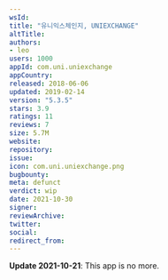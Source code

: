 ```yaml
---
wsId: 
title: "유니익스체인지, UNIEXCHANGE"
altTitle: 
authors:
- leo
users: 1000
appId: com.uni.uniexchange
appCountry: 
released: 2018-06-06
updated: 2019-02-14
version: "5.3.5"
stars: 3.9
ratings: 11
reviews: 7
size: 5.7M
website: 
repository: 
issue: 
icon: com.uni.uniexchange.png
bugbounty: 
meta: defunct
verdict: wip
date: 2021-10-30
signer: 
reviewArchive:
twitter: 
social:
redirect_from:
---
```


**Update 2021-10-21**: This app is no more.
